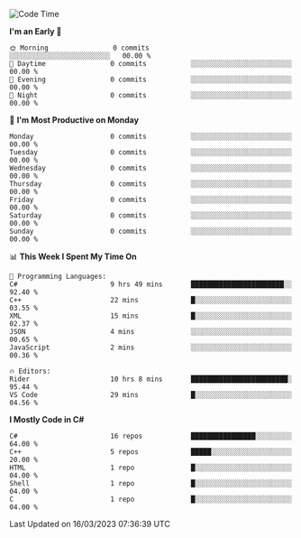 <!--START_SECTION:waka-->
![Code Time](http://img.shields.io/badge/Code%20Time-988%20hrs%2054%20mins-blue)

**I'm an Early 🐤** 

```text
🌞 Morning                0 commits           ░░░░░░░░░░░░░░░░░░░░░░░░░   00.00 % 
🌆 Daytime                0 commits           ░░░░░░░░░░░░░░░░░░░░░░░░░   00.00 % 
🌃 Evening                0 commits           ░░░░░░░░░░░░░░░░░░░░░░░░░   00.00 % 
🌙 Night                  0 commits           ░░░░░░░░░░░░░░░░░░░░░░░░░   00.00 % 
```
📅 **I'm Most Productive on Monday** 

```text
Monday                   0 commits           ░░░░░░░░░░░░░░░░░░░░░░░░░   00.00 % 
Tuesday                  0 commits           ░░░░░░░░░░░░░░░░░░░░░░░░░   00.00 % 
Wednesday                0 commits           ░░░░░░░░░░░░░░░░░░░░░░░░░   00.00 % 
Thursday                 0 commits           ░░░░░░░░░░░░░░░░░░░░░░░░░   00.00 % 
Friday                   0 commits           ░░░░░░░░░░░░░░░░░░░░░░░░░   00.00 % 
Saturday                 0 commits           ░░░░░░░░░░░░░░░░░░░░░░░░░   00.00 % 
Sunday                   0 commits           ░░░░░░░░░░░░░░░░░░░░░░░░░   00.00 % 
```


📊 **This Week I Spent My Time On** 

```text
💬 Programming Languages: 
C#                       9 hrs 49 mins       ███████████████████████░░   92.40 % 
C++                      22 mins             █░░░░░░░░░░░░░░░░░░░░░░░░   03.55 % 
XML                      15 mins             █░░░░░░░░░░░░░░░░░░░░░░░░   02.37 % 
JSON                     4 mins              ░░░░░░░░░░░░░░░░░░░░░░░░░   00.65 % 
JavaScript               2 mins              ░░░░░░░░░░░░░░░░░░░░░░░░░   00.36 % 

🔥 Editors: 
Rider                    10 hrs 8 mins       ████████████████████████░   95.44 % 
VS Code                  29 mins             █░░░░░░░░░░░░░░░░░░░░░░░░   04.56 % 
```

**I Mostly Code in C#** 

```text
C#                       16 repos            ████████████████░░░░░░░░░   64.00 % 
C++                      5 repos             █████░░░░░░░░░░░░░░░░░░░░   20.00 % 
HTML                     1 repo              █░░░░░░░░░░░░░░░░░░░░░░░░   04.00 % 
Shell                    1 repo              █░░░░░░░░░░░░░░░░░░░░░░░░   04.00 % 
C                        1 repo              █░░░░░░░░░░░░░░░░░░░░░░░░   04.00 % 
```




 Last Updated on 16/03/2023 07:36:39 UTC
<!--END_SECTION:waka-->
